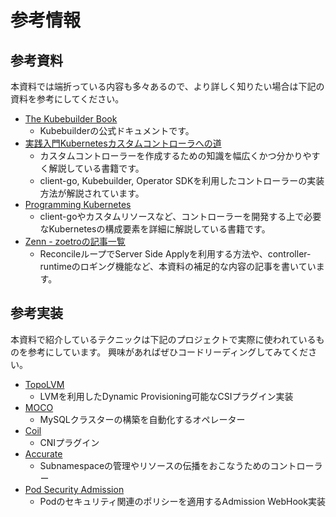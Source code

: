 # 参考情報

## 参考資料

本資料では端折っている内容も多々あるので、より詳しく知りたい場合は下記の資料を参考にしてください。

- [The Kubebuilder Book](https://book.kubebuilder.io/)
  - Kubebuilderの公式ドキュメントです。
- [実践入門Kubernetesカスタムコントローラへの道](https://nextpublishing.jp/book/11389.html)
  - カスタムコントローラーを作成するための知識を幅広くかつ分かりやすく解説している書籍です。
  - client-go, Kubebuilder, Operator SDKを利用したコントローラーの実装方法が解説されています。
- [Programming Kubernetes](https://learning.oreilly.com/library/view/programming-kubernetes/9781492047094/)
  - client-goやカスタムリソースなど、コントローラーを開発する上で必要なKubernetesの構成要素を詳細に解説している書籍です。
- [Zenn - zoetroの記事一覧](https://zenn.dev/zoetro)
  - ReconcileループでServer Side Applyを利用する方法や、controller-runtimeのロギング機能など、本資料の補足的な内容の記事を書いています。

## 参考実装

本資料で紹介しているテクニックは下記のプロジェクトで実際に使われているものを参考にしています。
興味があればぜひコードリーディングしてみてください。

- [TopoLVM](https://github.com/topolvm/topolvm)
  - LVMを利用したDynamic Provisioning可能なCSIプラグイン実装
- [MOCO](https://github.com/cybozu-go/moco)
  - MySQLクラスターの構築を自動化するオペレーター
- [Coil](https://github.com/cybozu-go/coil)
  - CNIプラグイン
- [Accurate](https://github.com/cybozu-go/accurate)
  - Subnamespaceの管理やリソースの伝播をおこなうためのコントローラー
- [Pod Security Admission](https://github.com/cybozu-go/pod-security-admission)
  - Podのセキュリティ関連のポリシーを適用するAdmission WebHook実装

